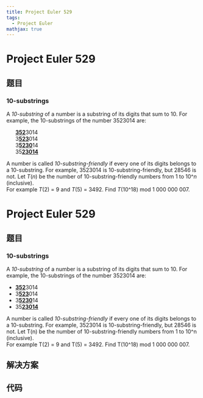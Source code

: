 ```yaml
---
title: Project Euler 529
tags:
  - Project Euler
mathjax: true
---
```

<escape><!-- more --></escape>
    
# Project Euler 529
## 题目
### 10-substrings

A <i>10-substring</i> of a number is a substring of its digits that sum to 10. For example, the 10-substrings of the number 3523014 are:
<ul style="list-style-type:none;"><li><b><u>352</u></b>3014</li>
<li>3<b><u>523</u></b>014</li>
<li>3<b><u>5230</u></b>14</li>
<li>35<b><u>23014</u></b></li></ul>A number is called <i>10-substring-friendly</i> if every one of its digits belongs to a 10-substring. For example, 3523014 is 10-substring-friendly, but 28546 is not.
Let <var>T</var>(<var>n</var>) be the number of 10-substring-friendly numbers from 1 to 10^<var>n</var> (inclusive).<br />
For example <var>T</var>(2) = 9 and <var>T</var>(5) = 3492.
Find <var>T</var>(10^18) mod 1 000 000 007.


# Project Euler 529
## 题目
### 10-substrings

A <em>10-substring</em> of a number is a substring of its digits that sum to 10. For example, the 10-substrings of the number 3523014 are:
<ul>
<li><b><u>352</u></b>3014</li>
<li>3<b><u>523</u></b>014</li>
<li>3<b><u>5230</u></b>14</li>
<li>35<b><u>23014</u></b></li>
</ul>
A number is called <em>10-substring-friendly</em> if every one of its digits belongs to a 10-substring. For example, 3523014 is 10-substring-friendly, but 28546 is not.
Let T(n) be the number of 10-substring-friendly numbers from 1 to 10^n (inclusive).<br>For example T(2) = 9 and T(5) = 3492.
Find T(10^18) mod 1 000 000 007.


## 解决方案


## 代码


